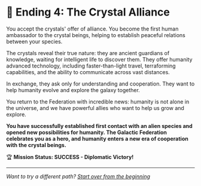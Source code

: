 # 🤝 Ending 4: The Crystal Alliance

You accept the crystals' offer of alliance. You become the first human ambassador to the crystal beings, helping to establish peaceful relations between your species.

The crystals reveal their true nature: they are ancient guardians of knowledge, waiting for intelligent life to discover them. They offer humanity advanced technology, including faster-than-light travel, terraforming capabilities, and the ability to communicate across vast distances.

In exchange, they ask only for understanding and cooperation. They want to help humanity evolve and explore the galaxy together.

You return to the Federation with incredible news: humanity is not alone in the universe, and we have powerful allies who want to help us grow and explore.

**You have successfully established first contact with an alien species and opened new possibilities for humanity. The Galactic Federation celebrates you as a hero, and humanity enters a new era of cooperation with the crystal beings.**

🏆 **Mission Status: SUCCESS - Diplomatic Victory!**

---

*Want to try a different path? [Start over from the beginning](./_start-here.md)*
